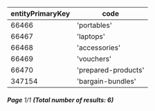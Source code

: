 | entityPrimaryKey | code                |
| ---------------- | ------------------- |
| 66466            | 'portables'         |
| 66467            | 'laptops'           |
| 66468            | 'accessories'       |
| 66469            | 'vouchers'          |
| 66470            | 'prepared-products' |
| 347154           | 'bargain-bundles'   |

###### **Page** 1/1 **(Total number of results: 6)**